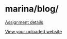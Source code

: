 # marina/blog/

[Assignment details](/homework/blog)

[View your uploaded website](https://mpaulweeks.github.io/cfc2017/students/marina/blog/)
